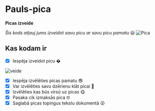 # Pauls-pica
**Picas izveide**

*Šis kods atļauj jums izveidot savu picu ar savu picu pamatu* 😃
![Pica](https://www.picudarbnica.lv/wp-content/uploads/2012/02/IMG_9426-1000x667.jpg)
## Kas kodam ir
- [x] Iespēja izveidot picu �

![veide](https://user-images.githubusercontent.com/98739400/152414966-625554b5-aea4-4106-ba33-71880b09a089.jpg)

- [x] Iespēja izvēlēties picas pamatu 😎
- [x] Var izvēlēties savu dzērienu klāt picai 🥴
- [x] Izvēlēties kas būs virsū uz picas 😋
- [x] Pasaka cik izmaksās pica 🤓
- [x] Saglabā picas topingus tekstu dokumentā 😲
